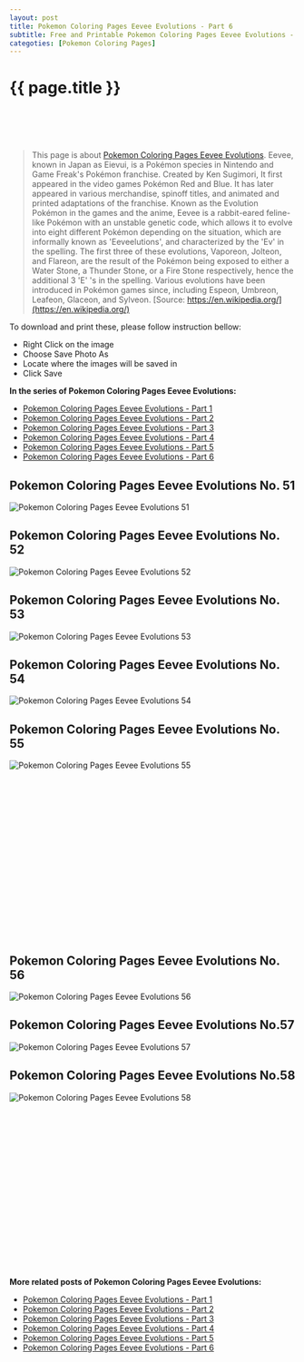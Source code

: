 ```yaml
---
layout: post
title: Pokemon Coloring Pages Eevee Evolutions - Part 6
subtitle: Free and Printable Pokemon Coloring Pages Eevee Evolutions - Part 6
categoties: [Pokemon Coloring Pages]
---
```

{{ page.title }}
================
<script async src="//pagead2.googlesyndication.com/pagead/js/adsbygoogle.js"></script><!-- UnderTitleAds --> <ins class="adsbygoogle" style="display:inline-block;width:468px;height:60px" data-ad-client="ca-pub-6753140515841889" data-ad-slot="4010138290"></ins><script> (adsbygoogle = window.adsbygoogle || []).push({}); </script>

> This page is about [Pokemon Coloring Pages Eevee Evolutions](https://freecoloringpages.github.io/). Eevee, known in Japan as Eievui, is a Pokémon species in Nintendo and Game Freak's Pokémon franchise. Created by Ken Sugimori, It first appeared in the video games Pokémon Red and Blue. It has later appeared in various merchandise, spinoff titles, and animated and printed adaptations of the franchise. Known as the Evolution Pokémon in the games and the anime, Eevee is a rabbit-eared feline-like Pokémon with an unstable genetic code, which allows it to evolve into eight different Pokémon depending on the situation, which are informally known as 'Eeveelutions', and characterized by the 'Ev' in the spelling. The first three of these evolutions, Vaporeon, Jolteon, and Flareon, are the result of the Pokémon being exposed to either a Water Stone, a Thunder Stone, or a Fire Stone respectively, hence the additional 3 'E' 's in the spelling. Various evolutions have been introduced in Pokémon games since, including Espeon, Umbreon, Leafeon, Glaceon, and Sylveon. [Source: https://en.wikipedia.org/](https://en.wikipedia.org/)

To download and print these, please follow instruction bellow:
* Right Click on the image 
* Choose Save Photo As 
* Locate where the images will be saved in 
* Click Save

**In the series of Pokemon Coloring Pages Eevee Evolutions:**

* [Pokemon Coloring Pages Eevee Evolutions - Part 1](https://freecoloringpages.github.io/2017/12/05/Pokemon-Coloring-Pages-Eevee-Evolutions-part-1.html)
* [Pokemon Coloring Pages Eevee Evolutions - Part 2](https://freecoloringpages.github.io/2017/12/05/Pokemon-Coloring-Pages-Eevee-Evolutions-part-2.html)
* [Pokemon Coloring Pages Eevee Evolutions - Part 3](https://freecoloringpages.github.io/2017/12/05/Pokemon-Coloring-Pages-Eevee-Evolutions-part-3.html)
* [Pokemon Coloring Pages Eevee Evolutions - Part 4](https://freecoloringpages.github.io/2017/12/05/Pokemon-Coloring-Pages-Eevee-Evolutions-part-4.html)
* [Pokemon Coloring Pages Eevee Evolutions - Part 5](https://freecoloringpages.github.io/2017/12/05/Pokemon-Coloring-Pages-Eevee-Evolutions-part-5.html)
* [Pokemon Coloring Pages Eevee Evolutions - Part 6](https://freecoloringpages.github.io/2017/12/05/Pokemon-Coloring-Pages-Eevee-Evolutions-part-6.html)

## Pokemon Coloring Pages Eevee Evolutions No. 51
![Pokemon Coloring Pages Eevee Evolutions 51](https://freecoloringpages.github.io/img3/Pokemon-Coloring-Pages-Eevee-Evolutions%20(51).jpg "Pokemon Coloring Pages Eevee Evolutions 51")

## Pokemon Coloring Pages Eevee Evolutions No. 52
![Pokemon Coloring Pages Eevee Evolutions 52](https://freecoloringpages.github.io/img3/Pokemon-Coloring-Pages-Eevee-Evolutions%20(52).jpg "Pokemon Coloring Pages Eevee Evolutions 52")

## Pokemon Coloring Pages Eevee Evolutions No. 53
![Pokemon Coloring Pages Eevee Evolutions 53](https://freecoloringpages.github.io/img3/Pokemon-Coloring-Pages-Eevee-Evolutions%20(53).jpg "Pokemon Coloring Pages Eevee Evolutions 53")

## Pokemon Coloring Pages Eevee Evolutions No. 54
![Pokemon Coloring Pages Eevee Evolutions 54](https://freecoloringpages.github.io/img3/Pokemon-Coloring-Pages-Eevee-Evolutions%20(54).jpg "Pokemon Coloring Pages Eevee Evolutions 54")

## Pokemon Coloring Pages Eevee Evolutions No. 55
![Pokemon Coloring Pages Eevee Evolutions 55](https://freecoloringpages.github.io/img3/Pokemon-Coloring-Pages-Eevee-Evolutions%20(55).jpg "Pokemon Coloring Pages Eevee Evolutions 55")

<script async src="//pagead2.googlesyndication.com/pagead/js/adsbygoogle.js"></script><!-- Texxtonly --><ins class="adsbygoogle" style="display:inline-block;width:336px;height:280px" data-ad-client="ca-pub-6753140515841889" data-ad-slot="3207852233"></ins><script>(adsbygoogle = window.adsbygoogle || []).push({}); </script>

## Pokemon Coloring Pages Eevee Evolutions No. 56
![Pokemon Coloring Pages Eevee Evolutions 56](https://freecoloringpages.github.io/img3/Pokemon-Coloring-Pages-Eevee-Evolutions%20(56).jpg "Pokemon Coloring Pages Eevee Evolutions 56")

## Pokemon Coloring Pages Eevee Evolutions No.57
![Pokemon Coloring Pages Eevee Evolutions 57](https://freecoloringpages.github.io/img3/Pokemon-Coloring-Pages-Eevee-Evolutions%20(57).jpg "Pokemon Coloring Pages Eevee Evolutions 57")

## Pokemon Coloring Pages Eevee Evolutions No.58
![Pokemon Coloring Pages Eevee Evolutions 58](https://freecoloringpages.github.io/img3/Pokemon-Coloring-Pages-Eevee-Evolutions%20(58).jpg "Pokemon Coloring Pages Eevee Evolutions 58")

<script async src="//pagead2.googlesyndication.com/pagead/js/adsbygoogle.js"></script><!-- Texxtonly --><ins class="adsbygoogle" style="display:inline-block;width:336px;height:280px" data-ad-client="ca-pub-6753140515841889" data-ad-slot="3207852233"></ins><script>(adsbygoogle = window.adsbygoogle || []).push({}); </script>

**More related posts of Pokemon Coloring Pages Eevee Evolutions:**

* [Pokemon Coloring Pages Eevee Evolutions - Part 1](https://freecoloringpages.github.io/2017/12/05/Pokemon-Coloring-Pages-Eevee-Evolutions-part-1.html)
* [Pokemon Coloring Pages Eevee Evolutions - Part 2](https://freecoloringpages.github.io/2017/12/05/Pokemon-Coloring-Pages-Eevee-Evolutions-part-2.html)
* [Pokemon Coloring Pages Eevee Evolutions - Part 3](https://freecoloringpages.github.io/2017/12/05/Pokemon-Coloring-Pages-Eevee-Evolutions-part-3.html)
* [Pokemon Coloring Pages Eevee Evolutions - Part 4](https://freecoloringpages.github.io/2017/12/05/Pokemon-Coloring-Pages-Eevee-Evolutions-part-4.html)
* [Pokemon Coloring Pages Eevee Evolutions - Part 5](https://freecoloringpages.github.io/2017/12/05/Pokemon-Coloring-Pages-Eevee-Evolutions-part-5.html)
* [Pokemon Coloring Pages Eevee Evolutions - Part 6](https://freecoloringpages.github.io/2017/12/05/Pokemon-Coloring-Pages-Eevee-Evolutions-part-6.html)

